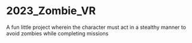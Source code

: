 # 2023_Zombie_VR
A fun little project wherein the character must act in a stealthy manner to avoid zombies while completing missions
